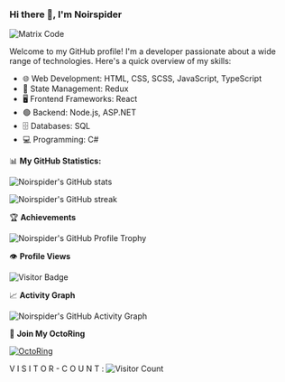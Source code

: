 ### Hi there 👋, I'm Noirspider
![Matrix Code](https://media.giphy.com/media/26tn33aiTi1jkl6H6/giphy.gif)

Welcome to my GitHub profile! I'm a developer passionate about a wide range of technologies. Here's a quick overview of my skills:

- 🌐 Web Development: HTML, CSS, SCSS, JavaScript, TypeScript
- 🔄 State Management: Redux
- 🖥️ Frontend Frameworks: React
- 🟢 Backend: Node.js, ASP.NET
- 🗄️ Databases: SQL
- 💻 Programming: C#

📊 **My GitHub Statistics:**

![Noirspider's GitHub stats](https://github-readme-stats.vercel.app/api?username=Noirspider&show_icons=true&theme=algolia)

![Noirspider's GitHub streak](https://github-readme-streak-stats.herokuapp.com/?user=Noirspider&theme=algolia)

🏆 **Achievements**

![Noirspider's GitHub Profile Trophy](https://github-profile-trophy.vercel.app/?username=Noirspider&theme=nord)

👁️ **Profile Views**

![Visitor Badge](https://visitor-badge.laobi.icu/badge?page_id=Noirspider.Noirspider)

📈 **Activity Graph**

![Noirspider's GitHub Activity Graph](https://activity-graph.herokuapp.com/graph?username=Noirspider&bg_color=ffffff&color=000000&line=000000&point=000000&area=true&hide_border=true)

💠 **Join My OctoRing**

[![OctoRing](https://img.shields.io/badge/Join-My%20OctoRing-blue)](https://github.com/Noirspider/octo-ring)

V I S I T O R - C O U N T : 
![Visitor Count](https://profile-counter.glitch.me/godwingino/count.svg)



